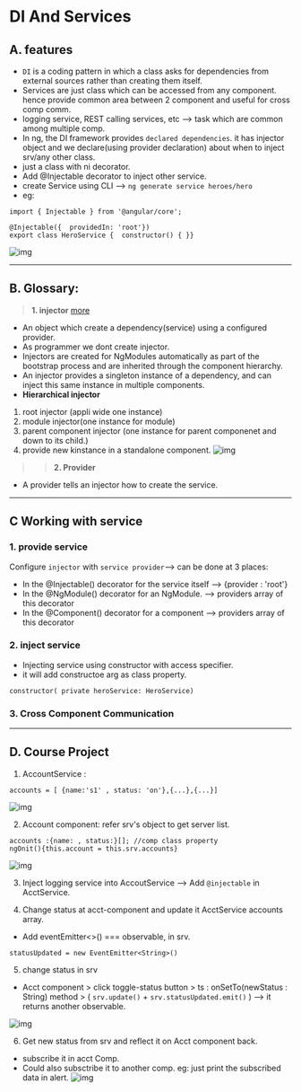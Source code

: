 # DI And Services

## A. features
- `DI` is a coding pattern in which a class asks for dependencies from external sources rather than creating them itself.
- Services are just class which can be accessed from any component. hence provide common area between 2 component and useful for cross comp comm.
- logging service, REST calling services, etc --> task which are common among multiple comp.
- In ng, the DI framework provides `declared dependencies`. it has injector object and we declare(using provider declaration) about when to inject srv/any other class.
- just a class with ni decorator.
- Add @Injectable decorator to inject other service.
- create Service using CLI --> `ng generate service heroes/hero`
- eg:
```
import { Injectable } from '@angular/core';

@Injectable({  providedIn: 'root'})
export class HeroService {  constructor() { }}
```
![img](https://github.com/lekhrajdinkar/NG6/blob/master/notes/assets/srv/01.jpg)

***

## B. Glossary:
> **1. injector** [more](https://angular.io/guide/glossary#injector)
- An object which create a dependency(service) using a configured provider.
- As programmer we dont create injector.
- Injectors are created for NgModules automatically as part of the bootstrap process and are inherited through the component hierarchy.
- An injector provides a singleton instance of a dependency, and can inject this same instance in multiple components.
- **Hierarchical injector**
1. root injector (appli wide one instance)
2. module injector(one instance for module)
3. parent component injector (one instance for parent componenet and down to its child.)
4. provide new kinstance in a standalone component.
![img](https://github.com/lekhrajdinkar/NG6/blob/master/notes/assets/srv/02.jpg)


>> **2. Provider**
- A provider tells an injector how to create the service.
***

## C Working with service
### 1. provide service
Configure `injector` with `service provider`--> can be done at 3 places:

- In the @Injectable() decorator for the service itself --> {provider : 'root'}
- In the @NgModule() decorator for an NgModule. --> providers array of this decorator
- In the @Component() decorator for a component --> providers array of this decorator

### 2. inject service
- Injecting service using constructor with access specifier.
- it will add constructoe arg as class property.

```
constructor( private heroService: HeroService)
```

### 3. Cross Component Communication

***

## D. Course Project
1. AccountService :
```
accounts = [ {name:'s1' , status: 'on'},{...},{...}]
```
![img](https://github.com/lekhrajdinkar/NG6/blob/master/notes/assets/srv/cp1.jpg)

2. Account component: refer srv's object to get server list.
```
accounts :{name: , status:}[]; //comp class property
ngOnit(){this.account = this.srv.accounts}
```
![img](https://github.com/lekhrajdinkar/NG6/blob/master/notes/assets/srv/cp2.jpg)

3. Inject logging service  into AccoutService --> Add `@injectable` in AcctService.

4. Change status at acct-component and update it AcctService accounts array.
- Add eventEmitter<>() === observable, in srv.
```
statusUpdated = new EventEmitter<String>()
```

5. change status in srv
- Acct component > click toggle-status button > ts : onSetTo(newStatus : String) method > ( `srv.update()` + `srv.statusUpdated.emit()` ) --> it returns another observable.

![img](https://github.com/lekhrajdinkar/NG6/blob/master/notes/assets/srv/cp3.jpg)

6. Get new status from srv and reflect it on Acct component back.
- subscribe it in acct Comp. 
- Could also subsctribe it to another comp. eg: just print the subscribed data in alert.
![img](https://github.com/lekhrajdinkar/NG6/blob/master/notes/assets/srv/cp4.jpg)


